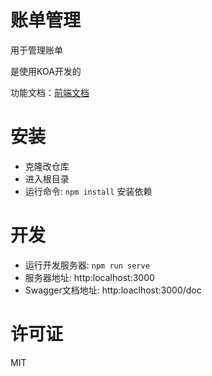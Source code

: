 

# 账单管理

用于管理账单

是使用KOA开发的



功能文档：[前端文档](https://github.com/renhongl/news-app)


# 安装
- 克隆改仓库
- 进入根目录
- 运行命令: `npm install` 安装依赖

# 开发
- 运行开发服务器: `npm run serve`
- 服务器地址: http:localhost:3000
- Swagger文档地址: http:loaclhost:3000/doc



# 许可证
MIT